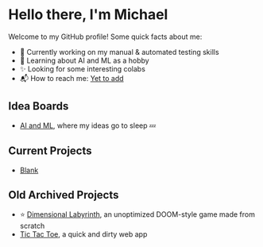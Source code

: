 # Hello there, I'm Michael

Welcome to my GitHub profile!
Some quick facts about me:

- 🔭 Currently working on my manual & automated testing skills
- 🌱 Learning about AI and ML as a hobby
- ✨ Looking for some interesting colabs
- 📬 How to reach me: [Yet to add]()

## Idea Boards
- [AI and ML](https://github.com/ponskycode/ponskycode/idea_boards/AIandML.md), where my ideas go to sleep 💤

## Current Projects
- [Blank]()

## Old Archived Projects
- ⭐ [Dimensional Labyrinth](https://github.com/ponskycode/DL-gamedev-journey), an unoptimized DOOM-style game made from scratch
- [Tic Tac Toe](https://github.com/ponskycode/tic-tac-toe), a quick and dirty web app